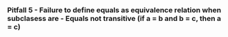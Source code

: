 ### Pitfall 5 - Failure to define equals as equivalence relation when subclasess are  - Equals not transitive (if a = b and b = c, then a = c)